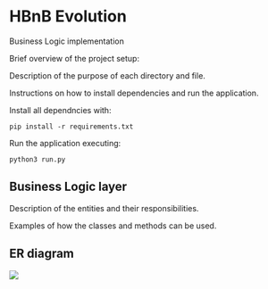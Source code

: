 # HBnB Evolution #
Business Logic implementation

Brief overview of the project setup:

Description of the purpose of each directory and file.


Instructions on how to install dependencies and run the
application.

Install all dependncies with:
```
pip install -r requirements.txt
```

Run the application executing:
```
python3 run.py
```

## Business Logic layer ##

Description of the entities and their responsibilities.

Examples of how the classes and methods can be used.

## ER diagram

[![](https://mermaid.ink/img/pako:eNqVVNFumzAU_RXLT5sEGZAECG9Z06lSsqralJeFKfLwJbFqbGRMkzTJv89ASGCrNpUHo3t97jnH9rWPOJEUcIRBzRjZKJLFAplvWYBCp5NtyyN64iQBFKEtKXqTg4GZ_AYvDHZmlgN5gQugqeiWr6cZCKYPBhhjQ_Rpa9Ax7sCviLO07dMJdQtSWQqKmOgVtPxXBwoSYLWHyuCqGn5GUZRKoe84KYpHkgE6NgyFVkxsPgz9j4hR9DS_ZlHKVKHXwmBvOVP9ZwoywjhadgpzI7GTihq_D9PvD_ez1u0vKTlixZrQzCxBnGNR-1_V478cvmVPM807NigUiWK5ZlIY3cflYjH9vLhvlVMuiUa5Ygl0E5wYlpL2c1JsOslWXe4EqLXx8GVu-KstHTBa0ZtVNBu_an7vXgfsdRMxoZEyjsSmX1AWbyt3MXndOS2o3tCbv0sHrS7_9zqszrs-4PbA2g5d9aL_0l49Ps2tv2x2gaQh7EIvGrc1JZXKDFJz8CkpuUZ96SqyC_YKkevlGlt4oxjFkVYlWDgDZZrWhLh2GGNODrLUMa6uGPDnGFtNXm_BtHqdVkDLvU2JerYTyaWqbRjenIgfUmYttZLlZoujlPDCRGVOiYbLe3KFgKCg7sxN1jia1Aw4OuI9jryRNwhHjuf54zAYOa7rW_iAI9eZDILQc8JgEoZOMPTds4Vfa1FnMHH9seuPnMAPh944CCwMlGmpvjavWf2onX8DBBSULQ?type=png)](https://mermaid.live/edit#pako:eNqVVNFumzAU_RXLT5sEGZAECG9Z06lSsqralJeFKfLwJbFqbGRMkzTJv89ASGCrNpUHo3t97jnH9rWPOJEUcIRBzRjZKJLFAplvWYBCp5NtyyN64iQBFKEtKXqTg4GZ_AYvDHZmlgN5gQugqeiWr6cZCKYPBhhjQ_Rpa9Ax7sCviLO07dMJdQtSWQqKmOgVtPxXBwoSYLWHyuCqGn5GUZRKoe84KYpHkgE6NgyFVkxsPgz9j4hR9DS_ZlHKVKHXwmBvOVP9ZwoywjhadgpzI7GTihq_D9PvD_ez1u0vKTlixZrQzCxBnGNR-1_V478cvmVPM807NigUiWK5ZlIY3cflYjH9vLhvlVMuiUa5Ygl0E5wYlpL2c1JsOslWXe4EqLXx8GVu-KstHTBa0ZtVNBu_an7vXgfsdRMxoZEyjsSmX1AWbyt3MXndOS2o3tCbv0sHrS7_9zqszrs-4PbA2g5d9aL_0l49Ps2tv2x2gaQh7EIvGrc1JZXKDFJz8CkpuUZ96SqyC_YKkevlGlt4oxjFkVYlWDgDZZrWhLh2GGNODrLUMa6uGPDnGFtNXm_BtHqdVkDLvU2JerYTyaWqbRjenIgfUmYttZLlZoujlPDCRGVOiYbLe3KFgKCg7sxN1jia1Aw4OuI9jryRNwhHjuf54zAYOa7rW_iAI9eZDILQc8JgEoZOMPTds4Vfa1FnMHH9seuPnMAPh944CCwMlGmpvjavWf2onX8DBBSULQ)
